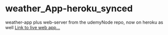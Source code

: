 # weather_App-heroku_synced
weather-app plus web-server from the udemyNode repo, now on heroku as well
[Link to live web app...](https://jim-weather-app.herokuapp.com/)
